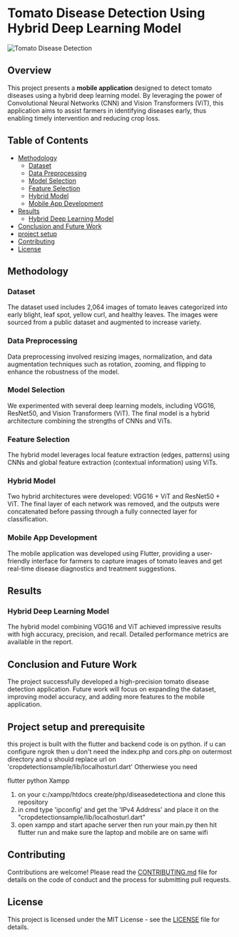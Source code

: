 # Tomato Disease Detection Using Hybrid Deep Learning Model

![Tomato Disease Detection](https://link-to-your-image.png)

## Overview

This project presents a **mobile application** designed to detect tomato diseases using a hybrid deep learning model. By leveraging the power of Convolutional Neural Networks (CNN) and Vision Transformers (ViT), this application aims to assist farmers in identifying diseases early, thus enabling timely intervention and reducing crop loss.

## Table of Contents

- [Methodology](#methodology)
  - [Dataset](#dataset)
  - [Data Preprocessing](#data-preprocessing)
  - [Model Selection](#model-selection)
  - [Feature Selection](#feature-selection)
  - [Hybrid Model](#hybrid-model)
  - [Mobile App Development](#mobile-app-development)
- [Results](#results)
  - [Hybrid Deep Learning Model](#hybrid-deep-learning-model)
- [Conclusion and Future Work](#conclusion-and-future-work)
- [project setup](#project-setup-and-prerequisite)
- [Contributing](#contributing)
- [License](#license)


## Methodology

### Dataset

The dataset used includes 2,064 images of tomato leaves categorized into early blight, leaf spot, yellow curl, and healthy leaves. The images were sourced from a public dataset and augmented to increase variety.

### Data Preprocessing

Data preprocessing involved resizing images, normalization, and data augmentation techniques such as rotation, zooming, and flipping to enhance the robustness of the model.

### Model Selection

We experimented with several deep learning models, including VGG16, ResNet50, and Vision Transformers (ViT). The final model is a hybrid architecture combining the strengths of CNNs and ViTs.

### Feature Selection

The hybrid model leverages local feature extraction (edges, patterns) using CNNs and global feature extraction (contextual information) using ViTs.

### Hybrid Model

Two hybrid architectures were developed: VGG16 + ViT and ResNet50 + ViT. The final layer of each network was removed, and the outputs were concatenated before passing through a fully connected layer for classification.

### Mobile App Development

The mobile application was developed using Flutter, providing a user-friendly interface for farmers to capture images of tomato leaves and get real-time disease diagnostics and treatment suggestions.

## Results

### Hybrid Deep Learning Model

The hybrid model combining VGG16 and ViT achieved impressive results with high accuracy, precision, and recall. Detailed performance metrics are available in the report.

## Conclusion and Future Work

The project successfully developed a high-precision tomato disease detection application. Future work will focus on expanding the dataset, improving model accuracy, and adding more features to the mobile application.

## Project setup and prerequisite

this project is built with the flutter and backend code is on python. if u can configure ngrok then u don't need the index.php and cors.php on outermost directory and u should replace url on 'cropdetectionsample/lib/localhosturl.dart' Otherwiese you need

flutter
python
Xampp

1. on your c:/xampp/htdocs create/php/diseasedetectiona and clone this repository
2. in cmd type 'ipconfig' and get the 'IPv4 Address' and place it on the "cropdetectionsample/lib/localhosturl.dart"
3. open xampp and start apache server then run your main.py then hit flutter run and make sure the laptop and mobile are on same wifi
   



## Contributing

Contributions are welcome! Please read the [CONTRIBUTING.md](CONTRIBUTING.md) file for details on the code of conduct and the process for submitting pull requests.

## License

This project is licensed under the MIT License - see the [LICENSE](LICENSE) file for details.
